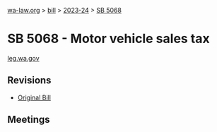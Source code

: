 [wa-law.org](/) > [bill](/bill/) > [2023-24](/bill/2023-24/) > [SB 5068](/bill/2023-24/sb/5068/)

# SB 5068 - Motor vehicle sales tax
[leg.wa.gov](https://app.leg.wa.gov/billsummary?BillNumber=5068&Year=2023&Initiative=false)

## Revisions
* [Original Bill](1/)

## Meetings